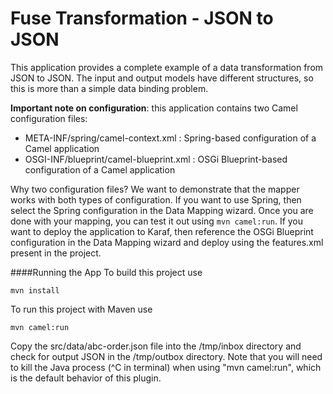 Fuse Transformation - JSON to JSON
=================================
This application provides a complete example of a data transformation from JSON to JSON.  The input and output models have different structures, so this is more than a simple data binding problem.

**Important note on configuration**: this application contains two Camel configuration files:
* META-INF/spring/camel-context.xml : Spring-based configuration of a Camel application
* OSGI-INF/blueprint/camel-blueprint.xml : OSGi Blueprint-based configuration of a Camel application

Why two configuration files?  We want to demonstrate that the mapper works with both types of configuration.  If you want to use Spring, then select the Spring configuration in the Data Mapping wizard.  Once you are done with your mapping, you can test it out using ``mvn camel:run``.  If you want to deploy the application to Karaf, then reference the OSGi Blueprint configuration in the Data Mapping wizard and deploy using the features.xml present in the project.


####Running the App
To build this project use
```
mvn install
```
To run this project with Maven use
```
mvn camel:run
```

Copy the src/data/abc-order.json file into the /tmp/inbox directory and check for output JSON in the /tmp/outbox directory.  Note that you will need to kill the Java process (^C in terminal) when using "mvn camel:run", which is the default behavior of this plugin.
